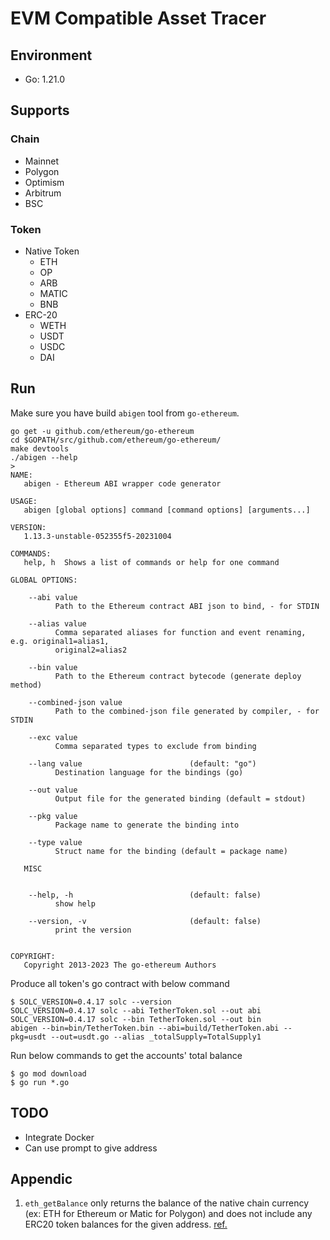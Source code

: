 # EVM Compatible Asset Tracer

## Environment
- Go: 1.21.0

## Supports

### Chain

- Mainnet
- Polygon
- Optimism
- Arbitrum
- BSC

### Token

- Native Token
  - ETH
  - OP
  - ARB
  - MATIC
  - BNB
- ERC-20
  - WETH
  - USDT
  - USDC
  - DAI

## Run

Make sure you have build `abigen` tool from `go-ethereum`.
```
go get -u github.com/ethereum/go-ethereum
cd $GOPATH/src/github.com/ethereum/go-ethereum/
make devtools
./abigen --help
>
NAME:
   abigen - Ethereum ABI wrapper code generator

USAGE:
   abigen [global options] command [command options] [arguments...]

VERSION:
   1.13.3-unstable-052355f5-20231004

COMMANDS:
   help, h  Shows a list of commands or help for one command

GLOBAL OPTIONS:
   
    --abi value                                                           
          Path to the Ethereum contract ABI json to bind, - for STDIN
   
    --alias value                                                         
          Comma separated aliases for function and event renaming, e.g. original1=alias1,
          original2=alias2
   
    --bin value                                                           
          Path to the Ethereum contract bytecode (generate deploy method)
   
    --combined-json value                                                 
          Path to the combined-json file generated by compiler, - for STDIN
   
    --exc value                                                           
          Comma separated types to exclude from binding
   
    --lang value                        (default: "go")                   
          Destination language for the bindings (go)
   
    --out value                                                           
          Output file for the generated binding (default = stdout)
   
    --pkg value                                                           
          Package name to generate the binding into
   
    --type value                                                          
          Struct name for the binding (default = package name)

   MISC

   
    --help, -h                          (default: false)                  
          show help
   
    --version, -v                       (default: false)                  
          print the version


COPYRIGHT:
   Copyright 2013-2023 The go-ethereum Authors
```

Produce all token's go contract with below command
```
$ SOLC_VERSION=0.4.17 solc --version
SOLC_VERSION=0.4.17 solc --abi TetherToken.sol --out abi
SOLC_VERSION=0.4.17 solc --bin TetherToken.sol --out bin
abigen --bin=bin/TetherToken.bin --abi=build/TetherToken.abi --pkg=usdt --out=usdt.go --alias _totalSupply=TotalSupply1
```

Run below commands to get the accounts' total balance
```
$ go mod download
$ go run *.go
```

## TODO

- Integrate Docker
- Can use prompt to give address

## Appendic
1. `eth_getBalance` only returns the balance of the native chain currency (ex: ETH for Ethereum or Matic for Polygon) and does not include any ERC20 token balances for the given address. [ref.](https://docs.alchemy.com/reference/eth-getbalance-polygon)